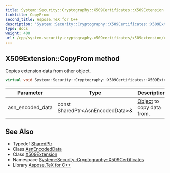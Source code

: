 ```yaml
---
title: System::Security::Cryptography::X509Certificates::X509Extension::CopyFrom method
linktitle: CopyFrom
second_title: Aspose.TeX for C++
description: 'System::Security::Cryptography::X509Certificates::X509Extension::CopyFrom method. Copies extension data from other object in C++.'
type: docs
weight: 400
url: /cpp/system.security.cryptography.x509certificates/x509extension/copyfrom/
---
```

## X509Extension::CopyFrom method


Copies extension data from other object.

```cpp
virtual void System::Security::Cryptography::X509Certificates::X509Extension::CopyFrom(const SharedPtr<AsnEncodedData> &asn_encoded_data) override
```


| Parameter | Type | Description |
| --- | --- | --- |
| asn_encoded_data | const SharedPtr\<AsnEncodedData\>\& | [Object](../../../system/object/) to copy data from. |

## See Also

* Typedef [SharedPtr](../../../system/sharedptr/)
* Class [AsnEncodedData](../../../system.security.cryptography/asnencodeddata/)
* Class [X509Extension](../)
* Namespace [System::Security::Cryptography::X509Certificates](../../)
* Library [Aspose.TeX for C++](../../../)
